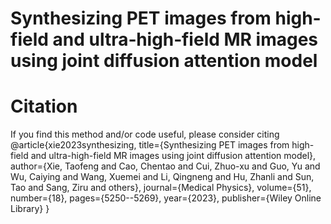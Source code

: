 # Synthesizing PET images from high‐field and ultra‐high‐field MR images using joint diffusion attention model

# Citation
If you find this method and/or code useful, please consider citing
@article{xie2023synthesizing,
  title={Synthesizing PET images from high-field and ultra-high-field MR images using joint diffusion attention model},
  author={Xie, Taofeng and Cao, Chentao and Cui, Zhuo-xu and Guo, Yu and Wu, Caiying and Wang, Xuemei and Li, Qingneng and Hu, Zhanli and Sun, Tao and Sang, Ziru and others},
  journal={Medical Physics},
  volume={51},
  number={18},
  pages={5250--5269},
  year={2023},
  publisher={Wiley Online Library}
}
